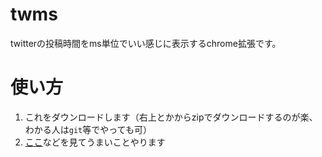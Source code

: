 # twms

twitterの投稿時間をms単位でいい感じに表示するchrome拡張です。



# 使い方

1. これをダウンロードします（右上とかからzipでダウンロードするのが楽、わかる人は`git`等でやっても可）
2. [ここ](https://blog.janjan.net/2020/04/01/chrome-load-non-package-extensions/)などを見てうまいことやります
